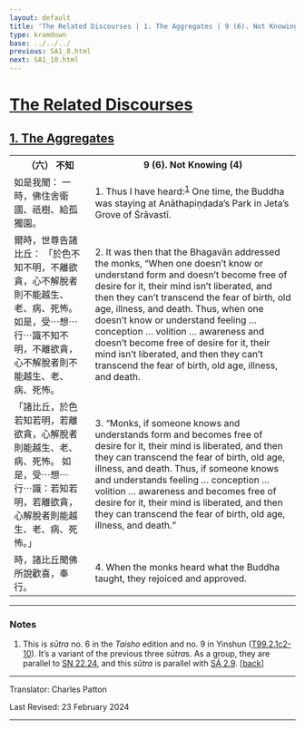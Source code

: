```yaml
---
layout: default
title: 'The Related Discourses | 1. The Aggregates | 9 (6). Not Knowing (4)'
type: kramdown
base: ../../../
previous: SA1_8.html
next: SA1_10.html
---
```


<h1><a href='../index.html'>The Related Discourses</a></h1>
<h2><a href='index.html'>1. The Aggregates</a></h2>

<table class="trans">
  <th class='ch'>（六） 不知</th>
  <th class='en'>9 (6). Not Knowing (4)</th>
  <tr>
    <td class="ch" title='t99.2.1c2'>如是我聞： 一時，佛住舍衛國、祇樹、給孤獨園。</td>
    <td id='p1'>1. Thus I have heard:<sup id="ref1"><a href="#n1">1</a></sup> One time, the Buddha was staying at Anāthapiṇḍada’s Park in Jeta’s Grove of Śrāvastī.</td>
  </tr>
  <tr>
    <td class="ch" title='t99.2.1c3'>爾時，世尊告諸比丘： 「於色不知不明，不離欲貪，心不解脫者則不能越生、老、病、死怖。 如是，受⋯想⋯行⋯識不知不明，不離欲貪，心不解脫者則不能越生、老、病、死怖。</td>
    <td id='p2'>2. It was then that the Bhagavān addressed the monks, “When one doesn’t know or understand form and doesn’t become free of desire for it, their mind isn’t liberated, and then they can’t transcend the fear of birth, old age, illness, and death. Thus, when one doesn’t know or understand feeling … conception … volition … awareness and doesn’t become free of desire for it, their mind isn’t liberated, and then they can’t transcend the fear of birth, old age, illness, and death.</td>
  </tr>
  <tr>
    <td class="ch" title='t99.2.1c6'>「諸比丘，於色若知若明，若離欲貪，心解脫者則能越生、老、病、死怖。 如是，受⋯想⋯行⋯識：若知若明，若離欲貪，心解脫者則能越生、老、病、死怖。」</td>
    <td id='p3'>3. “Monks, if someone knows and understands form and becomes free of desire for it, their mind is liberated, and then they can transcend the fear of birth, old age, illness, and death. Thus, if someone knows and understands feeling … conception … volition … awareness and becomes free of desire for it, their mind is liberated, and then they can transcend the fear of birth, old age, illness, and death.”</td>
  </tr>
  <tr>
    <td class="ch" title='t99.2.1c10'>時，諸比丘聞佛所說歡喜，奉行。</td>
    <td id='p4'>4. When the monks heard what the Buddha taught, they rejoiced and approved.</td>
  </tr>
</table>

<hr/>

<h3 id="notes">Notes</h3>

<ol>
<li id="n1">This is <em>sūtra</em> no. 6 in the <cite>Taisho</cite> edition and no. 9 in Yinshun (<a href="https://cbetaonline.dila.edu.tw/zh/T02n0099_p0001c02" target="_blank">T99.2.1c2-10</a>). It’s a variant of the previous three <em>sūtra</em>s. As a group, they are parallel to <a href="https://suttacentral.net/sn22.24" target="_blank">SN 22.24</a>, and this <em>sūtra</em> is parallel with <a href="../02/SA2_9.html" target="_blank">SĀ 2.9</a>. [<a href="#ref1">back</a>]</li>
</ol>
<hr/>

<p class="translator">Translator: Charles Patton</p>
<p class='revised'>Last Revised: 23 February 2024</p>

<hr/>
